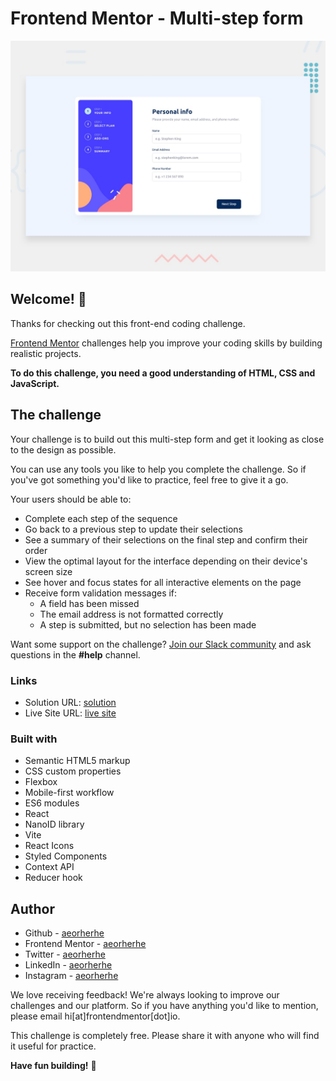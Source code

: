 # Frontend Mentor - Multi-step form

![Design preview for the Multi-step form coding challenge](/public/desktop-preview.jpg)

## Welcome! 👋

Thanks for checking out this front-end coding challenge.

[Frontend Mentor](https://www.frontendmentor.io) challenges help you improve your coding skills by building realistic projects.

**To do this challenge, you need a good understanding of HTML, CSS and JavaScript.**

## The challenge

Your challenge is to build out this multi-step form and get it looking as close to the design as possible.

You can use any tools you like to help you complete the challenge. So if you've got something you'd like to practice, feel free to give it a go.

Your users should be able to:

- Complete each step of the sequence
- Go back to a previous step to update their selections
- See a summary of their selections on the final step and confirm their order
- View the optimal layout for the interface depending on their device's screen size
- See hover and focus states for all interactive elements on the page
- Receive form validation messages if:
  - A field has been missed
  - The email address is not formatted correctly
  - A step is submitted, but no selection has been made

Want some support on the challenge? [Join our Slack community](https://www.frontendmentor.io/slack) and ask questions in the **#help** channel.

### Links

- Solution URL: [solution](https://github.com/aeorherhe/multi-step-form-react.git)
- Live Site URL: [live site](https://aeorherhe-multi-step-form-react.netlify.app)

### Built with

- Semantic HTML5 markup
- CSS custom properties
- Flexbox
- Mobile-first workflow
- ES6 modules
- React
- NanoID library
- Vite
- React Icons
- Styled Components
- Context API
- Reducer hook

## Author

- Github - [aeorherhe](https://github.com/aeorherhe)
- Frontend Mentor - [aeorherhe](https://www.frontendmentor.io/profile/aeorherhe)
- Twitter - [aeorherhe](https://twitter.com/aeorherhe)
- LinkedIn - [aeorherhe](https://www.linkedin.com/in/aeorherhe/)
- Instagram - [aeorherhe](https://www.instagram.com/aeorherhe/)

We love receiving feedback! We're always looking to improve our challenges and our platform. So if you have anything you'd like to mention, please email hi[at]frontendmentor[dot]io.

This challenge is completely free. Please share it with anyone who will find it useful for practice.

**Have fun building!** 🚀
